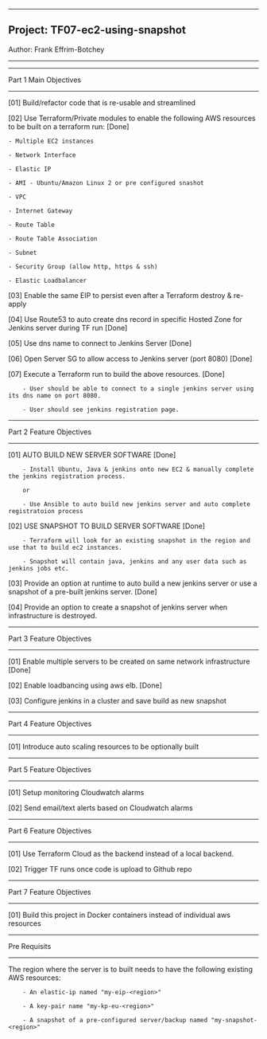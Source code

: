 ----------------------------

## Project: TF07-ec2-using-snapshot

Author: Frank Effrim-Botchey

----------------------------


--------------------------

Part 1 Main Objectives

--------------------------
[01] Build/refactor code that is re-usable and streamlined

[02] Use Terraform/Private modules to enable the following AWS resources to be built on a terraform run: [Done]

    - Multiple EC2 instances 

    - Network Interface 

    - Elastic IP 

    - AMI - Ubuntu/Amazon Linux 2 or pre configured snashot

    - VPC 

    - Internet Gateway

    - Route Table

    - Route Table Association

    - Subnet

    - Security Group (allow http, https & ssh)

    - Elastic Loadbalancer

[03] Enable the same EIP to persist even after a Terraform destroy & re-apply 

[04] Use Route53 to auto create dns record in specific Hosted Zone for Jenkins server during TF run [Done]

[05] Use dns name to connect to Jenkins Server [Done]

[06] Open Server SG to allow access to Jenkins server (port 8080) [Done]

[07] Execute a Terraform run to build the above resources.  [Done]

        - User should be able to connect to a single jenkins server using its dns name on port 8080.  

        - User should see jenkins registration page.


--------------------------

Part 2 Feature Objectives

--------------------------

[01] AUTO BUILD NEW SERVER SOFTWARE [Done]

        - Install Ubuntu, Java & jenkins onto new EC2 & manually complete the jenkins registration process.

        or

        - Use Ansible to auto build new jenkins server and auto complete registratoion process

[02] USE SNAPSHOT TO BUILD SERVER SOFTWARE [Done]

        - Terraform will look for an existing snapshot in the region and use that to build ec2 instances.
        
        - Snapshot will contain java, jenkins and any user data such as jenkins jobs etc.

[03] Provide an option at runtime to auto build a new jenkins server or use a snapshot of a pre-built jenkins server. [Done]

[04] Provide an option to create a snapshot of jenkins server when infrastructure is destroyed.



--------------------------

Part 3 Feature Objectives

--------------------------

[01] Enable multiple servers to be created on same network infrastructure [Done]

[02] Enable loadbancing using aws elb. [Done]

[03] Configure jenkins in a cluster and save build as new snapshot



--------------------------

Part 4 Feature Objectives

--------------------------

[01] Introduce auto scaling resources to be optionally built



--------------------------

Part 5 Feature Objectives

--------------------------

[01] Setup monitoring Cloudwatch alarms

[02] Send email/text alerts based on Cloudwatch alarms


--------------------------

Part 6 Feature Objectives

--------------------------

[01] Use Terraform Cloud as the backend instead of a local backend. 

[02] Trigger TF runs once code is upload to Github repo



--------------------------

Part 7 Feature Objectives

--------------------------

[01] Build this project in Docker containers instead of individual aws resources




--------------------------

Pre Requisits

--------------------------

The region where the server is to built needs to have the following existing AWS resources:

        - An elastic-ip named "my-eip-<region>"

        - A key-pair name "my-kp-eu-<region>"

        - A snapshot of a pre-configured server/backup named "my-snapshot-<region>"  
